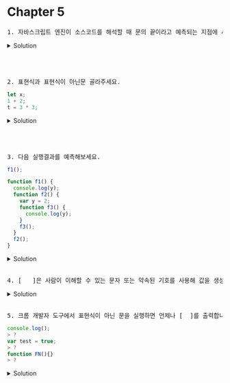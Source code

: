 # Chapter 5

<pre>1. 자바스크립트 엔진이 소스코드를 해석할 때 문의 끝이라고 예측되는 지점에 세미콜론을 자동으로 붙여주는 [        ]이 암묵적으로 수행된다. 
</pre>

   <details>
      <summary>Solution</summary>
        <strong>세미콜론 자동 삽입 기능(ASI)</strong> - automatic semicolon insertion
        
   </details>

<br>
<br>
<br>

<pre>2. 표현식과 표현식이 아닌문 골라주세요.</pre>

```js
let x;
1 + 2;
t = 3 * 3;
```

   <details>
      <summary>Solution</summary>
        <strong>let x;</strong>는 표현식이 아니다. 표현식 구분은 간단하다. 변수에 할당해 보는 것인다.<br>할당 할 수 없을거 같은 건 표현식이 아닌거다.
   </details>

<br>
<br>
<br>

<pre>3. 다음 실행결과를 예측해보세요.</pre>

```js
f1();

function f1() {
  console.log(y);
  function f2() {
    var y = 2;
    function f3() {
      console.log(y);
    }
    f3();
  }
  f2();
}
```

   <details>
      <summary>Solution</summary>
        <strong>y is not defined</strong> 외부에서 내부 함수의 변수는 접근 불가하다.
   </details> 
<br>
   <pre>4. [   ]은 사람이 이해할 수 있는 문자 또는 약속된 기호를 사용해 값을 생성하는 표기법을 말합니다. 사람이 이해할 수 있는 문자 또는 미리 약속된 기호로 표기한 코드이며, 자바스크립트 엔진은 코드가 실행되는 시점인 런타임에 [   ]을 평가해 값을 생성합니다.
</pre>

<details>
   <summary>Solution</summary>
      <strong>리터럴(literal)</strong>
</details>

<br>

<pre>5. 크롬 개발자 도구에서 표현식이 아닌 문을 실행하면 언제나 [  ]를 출력합니다. 이를 완료 값이라 하는데, 완료 값은 표현식의 평가 결과가 아닙니다. 따라서 다른 값과 같이 변수에 할당할 수 없고 참조할 수도 없습니다. 또한, 표현식인 문을 실행하면 해당 평가된 값을 반환합니다.
</pre>

```js
console.log();
> ?
var test = true;
> ?
function FN(){}
> ?
```

<details>
   <summary>Solution</summary>
      <strong>undefined</strong>
</details>

<br>
